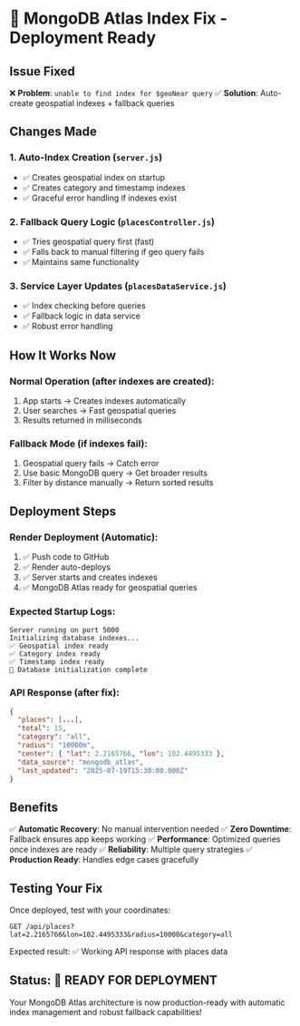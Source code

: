# 🔧 MongoDB Atlas Index Fix - Deployment Ready

## Issue Fixed
❌ **Problem**: `unable to find index for $geoNear query`
✅ **Solution**: Auto-create geospatial indexes + fallback queries

## Changes Made

### 1. **Auto-Index Creation** (`server.js`)
- ✅ Creates geospatial index on startup
- ✅ Creates category and timestamp indexes
- ✅ Graceful error handling if indexes exist

### 2. **Fallback Query Logic** (`placesController.js`)
- ✅ Tries geospatial query first (fast)
- ✅ Falls back to manual filtering if geo query fails
- ✅ Maintains same functionality

### 3. **Service Layer Updates** (`placesDataService.js`)
- ✅ Index checking before queries
- ✅ Fallback logic in data service
- ✅ Robust error handling

## How It Works Now

### **Normal Operation** (after indexes are created):
1. App starts → Creates indexes automatically
2. User searches → Fast geospatial queries
3. Results returned in milliseconds

### **Fallback Mode** (if indexes fail):
1. Geospatial query fails → Catch error
2. Use basic MongoDB query → Get broader results
3. Filter by distance manually → Return sorted results

## Deployment Steps

### **Render Deployment** (Automatic):
1. ✅ Push code to GitHub
2. ✅ Render auto-deploys
3. ✅ Server starts and creates indexes
4. ✅ MongoDB Atlas ready for geospatial queries

### **Expected Startup Logs**:
```
Server running on port 5000
Initializing database indexes...
✅ Geospatial index ready
✅ Category index ready  
✅ Timestamp index ready
🎉 Database initialization complete
```

### **API Response** (after fix):
```json
{
  "places": [...],
  "total": 15,
  "category": "all",
  "radius": "10000m",
  "center": { "lat": 2.2165766, "lon": 102.4495333 },
  "data_source": "mongodb_atlas",
  "last_updated": "2025-07-19T15:30:00.000Z"
}
```

## Benefits

✅ **Automatic Recovery**: No manual intervention needed
✅ **Zero Downtime**: Fallback ensures app keeps working
✅ **Performance**: Optimized queries once indexes are ready
✅ **Reliability**: Multiple query strategies
✅ **Production Ready**: Handles edge cases gracefully

## Testing Your Fix

Once deployed, test with your coordinates:
```
GET /api/places?lat=2.2165766&lon=102.4495333&radius=10000&category=all
```

Expected result: ✅ Working API response with places data

## Status: 🎉 READY FOR DEPLOYMENT

Your MongoDB Atlas architecture is now production-ready with automatic index management and robust fallback capabilities!
